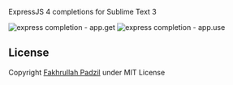 ExpressJS 4 completions for Sublime Text 3

![express completion - app.get](/express-completions-appget.png)
![express completion - app.use](/express-completions-appuse.png)

## License

Copyright [Fakhrullah Padzil](https://fajarhac.com) under MIT License